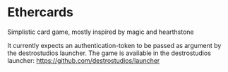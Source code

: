 # Ethercards
Simplistic card game, mostly inspired by magic and hearthstone

It currently expects an authentication-token to be passed as argument by the destrostudios launcher.
The game is available in the destrostudios launcher: https://github.com/destrostudios/launcher
